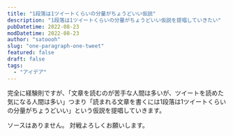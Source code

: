 ```yaml
---
title: "1段落は1ツイートくらいの分量がちょうどいい仮説"
description: "1段落は1ツイートくらいの分量がちょうどいい仮説を提唱していきたい"
pubDatetime: 2022-08-23
modDatetime: 2022-08-23
author: "satoooh"
slug: "one-paragraph-one-tweet"
featured: false
draft: false
tags:
  - "アイデア"
---
```


完全に経験則ですが、「文章を読むのが苦手な人間は多いが、ツイートを読めた気になる人間は多い」つまり「読まれる文章を書くには1段落は1ツイートくらいの分量がちょうどいい」という仮説を提唱していきます。

ソースはありません。
対戦よろしくお願いします。

